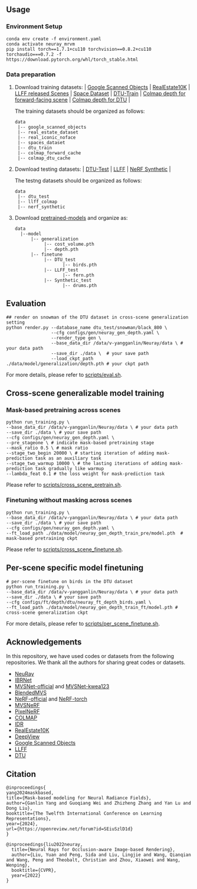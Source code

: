 
## Usage
### Environment Setup
```shell
conda env create -f environment.yaml
conda activate neuray_mrvm
pip install torch==1.7.1+cu110 torchvision==0.8.2+cu110 torchaudio===0.7.2 -f https://download.pytorch.org/whl/torch_stable.html
```

### Data preparation
1. Download training datasets: | [Google Scanned Objects](https://github.com/googleinterns/IBRNet#e-google-scanned-objects) | [RealEstate10K](https://github.com/googleinterns/IBRNet#d-realestate10k) | [LLFF released Scenes](https://github.com/googleinterns/IBRNet#b-llff-released-scenes) |
[Space Dataset](https://github.com/googleinterns/IBRNet#c-spaces-dataset)  | [DTU-Train](https://connecthkuhk-my.sharepoint.com/:u:/g/personal/yuanly_connect_hku_hk/EXcPUeyIqAdHrS2LUCmrRJwB8UN0QItiPBm90YuldNm0Ig?e=2POyCI) | [Colmap depth for forward-facing scene](https://connecthkuhk-my.sharepoint.com/:u:/g/personal/yuanly_connect_hku_hk/EX0M0c_DyUFDiz1c-ebSO_oBTEeWk8jRYNwCHMgbFH0Pww?e=bO9stn) | [Colmap depth for DTU](https://connecthkuhk-my.sharepoint.com/:u:/g/personal/yuanly_connect_hku_hk/EfkjOG2b1epNl322dE3EOeQBAm_Ncver5EmPN4mOZE0ZnA?e=R975nx) |

   The training datasets should be organized as follows:
   ```shell
   data
    |-- google_scanned_objects
    |-- real_estate_dataset   
    |-- real_iconic_noface
    |-- spaces_dataset
    |-- dtu_train
    |-- colmap_forward_cache
    |-- colmap_dtu_cache
   ```

2. Download testing datasets: | [DTU-Test](https://connecthkuhk-my.sharepoint.com/:u:/g/personal/yuanly_connect_hku_hk/ESZ5vNtkX6dJlJKt_xoJXkMBwLHmPvnXF0UQhaJQIw858w?e=u2DqHd) | [LLFF](https://connecthkuhk-my.sharepoint.com/:u:/g/personal/yuanly_connect_hku_hk/EbI1OMqOjOdEtS3NqNguPXsBXOfEnG0MWMmD0If-7OR4dg?e=bf6Pvu) | [NeRF Synthetic](https://connecthkuhk-my.sharepoint.com/:u:/g/personal/yuanly_connect_hku_hk/Ec7yNxwmVbBDmccPar34yOgBwGDyztVfpV-XRIhyKLEg2Q?e=gYKSTm) |

    The testng datasets should be organized as follows:
   ```shell
   data
    |-- dtu_test
    |-- llff_colmap
    |-- nerf_synthetic
   ```
3. Download [pretrained-models](https://drive.google.com/drive/folders/16vpZwuKuK3NkHwir3zM_lyMdxbFFZ70z?usp=sharing) and organize as:
    ```shell
    data
      |--model
          |-- generalization
               |-- cost_volume.pth
               |-- depth.pth
          |-- finetune
               |-- DTU_test
                      |-- birds.pth
               |-- LLFF_test
                      |-- fern.pth
               |-- Synthetic_test
                      |-- drums.pth
    ```

## Evaluation
```shell
## render on snowman of the DTU dataset in cross-scene generalization setting
python render.py --database_name dtu_test/snowman/black_800 \
                 --cfg configs/gen/neuray_gen_depth.yaml \
                 --render_type gen \
                 --base_data_dir /data/v-yangganlin/Neuray/data \ # your data path
                 --save_dir ./data \  # your save path
                 --load_ckpt_path ./data/model/generalization/depth.pth # your ckpt path

```
For more details, please refer to [scripts/eval.sh](./scripts/eval.sh).


## Cross-scene generalizable model training

### Mask-based pretraining across scenes
 
```shell
python run_training.py \
--base_data_dir /data/v-yangganlin/Neuray/data \ # your data path
--save_dir ./data \ # your save path
--cfg configs/gen/neuray_gen_depth.yaml \ 
--pre_stageone \ # indicate mask-based pretraining stage
--mask_ratio 0.5 \ # mask ratio
--stage_two_begin 20000 \ # starting iteration of adding mask-prediction task as an auxiliary task 
--stage_two_warmup 10000 \ # the lasting iterations of adding mask-prediction task gradually like warmup
--lambda_feat 0.1 # the loss weight for mask-prediction task
```
Please refer to [scripts/cross_scene_pretrain.sh](./scripts/cross_scene_pretrain.sh).

### Finetuning without masking across scenes

```shell
python run_training.py \
--base_data_dir /data/v-yangganlin/Neuray/data \ # your data path
--save_dir ./data \ # your save path
--cfg configs/gen/neuray_gen_depth.yaml \ 
--ft_load_path ./data/model/neuray_gen_depth_train_pre/model.pth  # mask-based pretraining ckpt
```

Please refer to [scripts/cross_scene_finetune.sh](./scripts/cross_scene_finetune.sh).

## Per-scene specific model finetuning
```shell
# per-scene finetune on birds in the DTU dataset
python run_training.py \
--base_data_dir /data/v-yangganlin/Neuray/data \ # your data path
--save_dir ./data \ # your save path
--cfg configs/ft/depth/dtu/neuray_ft_depth_birds.yaml \
--ft_load_path ./data/model/neuray_gen_depth_train_ft/model.pth # cross-scene generalization ckpt
```

For more details, please refer to [scripts/per_scene_finetune.sh](./scripts/per_scene_finetune.sh).



## Acknowledgements
In this repository, we have used codes or datasets from the following repositories. 
We thank all the authors for sharing great codes or datasets.
- [NeuRay](https://github.com/liuyuan-pal/NeuRay)
- [IBRNet](https://github.com/googleinterns/IBRNet)
- [MVSNet-official](https://github.com/YoYo000/MVSNet) and [MVSNet-kwea123](https://github.com/kwea123/CasMVSNet_pl)
- [BlendedMVS](https://github.com/YoYo000/BlendedMVS)
- [NeRF-official](https://github.com/bmild/nerf) and [NeRF-torch](https://github.com/yenchenlin/nerf-pytorch)
- [MVSNeRF](https://github.com/apchenstu/mvsnerf)
- [PixelNeRF](https://github.com/sxyu/pixel-nerf)
- [COLMAP](https://github.com/colmap/colmap)
- [IDR](https://lioryariv.github.io/idr/)
- [RealEstate10K](https://google.github.io/realestate10k/)
- [DeepView](https://augmentedperception.github.io/deepview/)
- [Google Scanned Objects](https://app.ignitionrobotics.org/GoogleResearch/fuel/collections/Google%20Scanned%20Objects)
- [LLFF](https://github.com/Fyusion/LLFF)
- [DTU](https://roboimagedata.compute.dtu.dk/?page_id=36)

## Citation
```
@inproceedings{
yang2024maskbased,
title={Mask-based modeling for Neural Radiance Fields},
author={Ganlin Yang and Guoqiang Wei and Zhizheng Zhang and Yan Lu and Dong Liu},
booktitle={The Twelfth International Conference on Learning Representations},
year={2024},
url={https://openreview.net/forum?id=SEiuSzlD1d}
}

@inproceedings{liu2022neuray,
  title={Neural Rays for Occlusion-aware Image-based Rendering},
  author={Liu, Yuan and Peng, Sida and Liu, Lingjie and Wang, Qianqian and Wang, Peng and Theobalt, Christian and Zhou, Xiaowei and Wang, Wenping},
  booktitle={CVPR},
  year={2022}
}
```
